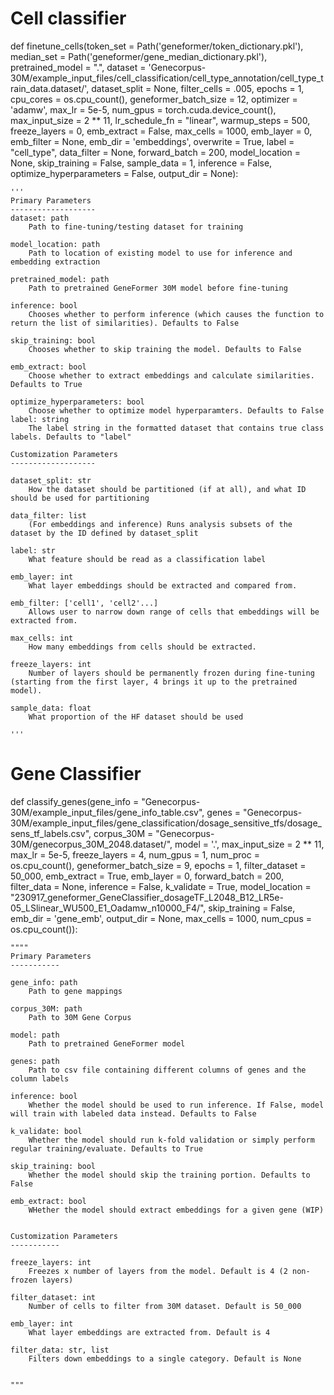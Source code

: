 ﻿# Cell classifier
def finetune_cells(token_set = Path('geneformer/token_dictionary.pkl'), median_set = Path('geneformer/gene_median_dictionary.pkl'), pretrained_model = ".",
 dataset = 'Genecorpus-30M/example_input_files/cell_classification/cell_type_annotation/cell_type_train_data.dataset/',
 dataset_split = None,
  filter_cells = .005,
  epochs = 1,
  cpu_cores = os.cpu_count(),
  geneformer_batch_size = 12,
  optimizer = 'adamw',
  max_lr = 5e-5,
  num_gpus = torch.cuda.device_count(),
  max_input_size = 2 ** 11,
  lr_schedule_fn = "linear",
  warmup_steps = 500,
  freeze_layers = 0,
  emb_extract = False,
  max_cells = 1000,
  emb_layer = 0,
  emb_filter = None,
  emb_dir = 'embeddings',
  overwrite = True,
  label = "cell_type",
  data_filter = None,
  forward_batch = 200, model_location = None,
  skip_training = False,
  sample_data = 1,
   inference = False,
   optimize_hyperparameters = False,
   output_dir = None):

    '''
    Primary Parameters
    -------------------
    dataset: path
        Path to fine-tuning/testing dataset for training

    model_location: path
        Path to location of existing model to use for inference and embedding extraction

    pretrained_model: path
        Path to pretrained GeneFormer 30M model before fine-tuning

    inference: bool
        Chooses whether to perform inference (which causes the function to return the list of similarities). Defaults to False

    skip_training: bool
        Chooses whether to skip training the model. Defaults to False

    emb_extract: bool
        Choose whether to extract embeddings and calculate similarities. Defaults to True

    optimize_hyperparameters: bool
        Choose whether to optimize model hyperparamters. Defaults to False
    label: string
		The label string in the formatted dataset that contains true class labels. Defaults to "label"

    Customization Parameters
    -------------------

    dataset_split: str
        How the dataset should be partitioned (if at all), and what ID should be used for partitioning

    data_filter: list
        (For embeddings and inference) Runs analysis subsets of the dataset by the ID defined by dataset_split

    label: str
        What feature should be read as a classification label

    emb_layer: int
        What layer embeddings should be extracted and compared from.

    emb_filter: ['cell1', 'cell2'...]
        Allows user to narrow down range of cells that embeddings will be extracted from.

    max_cells: int
        How many embeddings from cells should be extracted.

    freeze_layers: int
        Number of layers should be permanently frozen during fine-tuning (starting from the first layer, 4 brings it up to the pretrained model).

    sample_data: float
        What proportion of the HF dataset should be used

    '''

   # Gene Classifier
   def classify_genes(gene_info = "Genecorpus-30M/example_input_files/gene_info_table.csv",
   genes = "Genecorpus-30M/example_input_files/gene_classification/dosage_sensitive_tfs/dosage_sens_tf_labels.csv",
  corpus_30M = "Genecorpus-30M/genecorpus_30M_2048.dataset/", model = '.',
  max_input_size = 2 ** 11,
  max_lr = 5e-5,
  freeze_layers = 4,
  num_gpus = 1,
  num_proc = os.cpu_count(),
  geneformer_batch_size = 9,
  epochs = 1,
  filter_dataset = 50_000,
  emb_extract = True,
  emb_layer = 0,
  forward_batch = 200,
  filter_data = None,
  inference = False,
  k_validate = True,
  model_location = "230917_geneformer_GeneClassifier_dosageTF_L2048_B12_LR5e-05_LSlinear_WU500_E1_Oadamw_n10000_F4/",
  skip_training = False,
  emb_dir = 'gene_emb',
  output_dir = None,
  max_cells = 1000,
  num_cpus = os.cpu_count()):

    """"
    Primary Parameters
    -----------

    gene_info: path
        Path to gene mappings

    corpus_30M: path
        Path to 30M Gene Corpus

    model: path
        Path to pretrained GeneFormer model

    genes: path
        Path to csv file containing different columns of genes and the column labels

    inference: bool
        Whether the model should be used to run inference. If False, model will train with labeled data instead. Defaults to False

    k_validate: bool
        Whether the model should run k-fold validation or simply perform regular training/evaluate. Defaults to True

    skip_training: bool
        Whether the model should skip the training portion. Defaults to False

    emb_extract: bool
        WHether the model should extract embeddings for a given gene (WIP)


    Customization Parameters
    -----------

    freeze_layers: int
        Freezes x number of layers from the model. Default is 4 (2 non-frozen layers)

    filter_dataset: int
        Number of cells to filter from 30M dataset. Default is 50_000

    emb_layer: int
        What layer embeddings are extracted from. Default is 4

    filter_data: str, list
        Filters down embeddings to a single category. Default is None


    """
